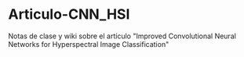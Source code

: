 # Articulo-CNN_HSI
Notas de clase y wiki sobre el artículo "Improved Convolutional Neural Networks for Hyperspectral Image Classification"
